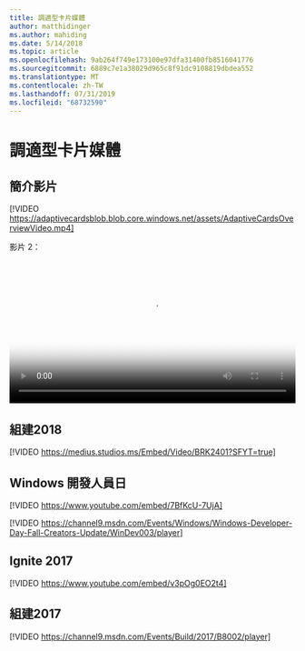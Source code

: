 ```yaml
---
title: 調適型卡片媒體
author: matthidinger
ms.author: mahiding
ms.date: 5/14/2018
ms.topic: article
ms.openlocfilehash: 9ab264f749e173100e97dfa31400fb8516041776
ms.sourcegitcommit: 6889c7e1a38029d965c8f91dc9108819dbdea552
ms.translationtype: MT
ms.contentlocale: zh-TW
ms.lasthandoff: 07/31/2019
ms.locfileid: "68732590"
---
```

# <a name="adaptive-cards-media"></a>調適型卡片媒體


## <a name="introduction-video"></a>簡介影片

[!VIDEO https://adaptivecardsblob.blob.core.windows.net/assets/AdaptiveCardsOverviewVideo.mp4]

影片 2：

<video controls width="100%" poster="../content/videoposter.png">
    <source src="https://adaptivecardsblob.blob.core.windows.net/assets/AdaptiveCardsOverviewVideo.mp4" type="video/mp4">
</video>

## <a name="build-2018"></a>組建2018

[!VIDEO https://medius.studios.ms/Embed/Video/BRK2401?SFYT=true]

## <a name="windows-developer-day"></a>Windows 開發人員日

[!VIDEO https://www.youtube.com/embed/7BfKcU-7UjA]

[!VIDEO https://channel9.msdn.com/Events/Windows/Windows-Developer-Day-Fall-Creators-Update/WinDev003/player]

## <a name="ignite-2017"></a>Ignite 2017

[!VIDEO https://www.youtube.com/embed/v3pOg0EO2t4]

## <a name="build-2017"></a>組建2017 

[!VIDEO https://channel9.msdn.com/Events/Build/2017/B8002/player]

